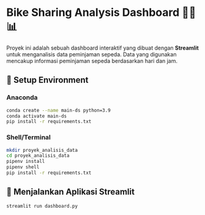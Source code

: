 # Bike Sharing Analysis Dashboard 🚴‍♂️📊

Proyek ini adalah sebuah dashboard interaktif yang dibuat dengan **Streamlit** untuk menganalisis data peminjaman sepeda. Data yang digunakan mencakup informasi peminjaman sepeda berdasarkan hari dan jam.

## 📌 Setup Environment

### **Anaconda**
```bash  
conda create --name main-ds python=3.9  
conda activate main-ds  
pip install -r requirements.txt  
```


### **Shell/Terminal**
```bash  
mkdir proyek_analisis_data  
cd proyek_analisis_data  
pipenv install  
pipenv shell  
pip install -r requirements.txt  
```

## 🚀 Menjalankan Aplikasi Streamlit

```bash  
streamlit run dashboard.py
```
